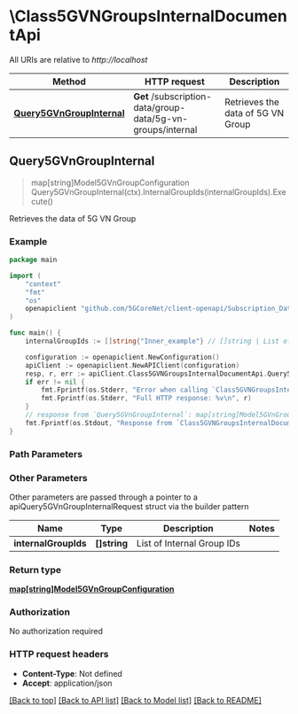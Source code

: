 # \Class5GVNGroupsInternalDocumentApi

All URIs are relative to *http://localhost*

Method | HTTP request | Description
------------- | ------------- | -------------
[**Query5GVnGroupInternal**](Class5GVNGroupsInternalDocumentApi.md#Query5GVnGroupInternal) | **Get** /subscription-data/group-data/5g-vn-groups/internal | Retrieves the data of 5G VN Group



## Query5GVnGroupInternal

> map[string]Model5GVnGroupConfiguration Query5GVnGroupInternal(ctx).InternalGroupIds(internalGroupIds).Execute()

Retrieves the data of 5G VN Group

### Example

```go
package main

import (
    "context"
    "fmt"
    "os"
    openapiclient "github.com/5GCoreNet/client-openapi/Subscription_Data"
)

func main() {
    internalGroupIds := []string{"Inner_example"} // []string | List of Internal Group IDs

    configuration := openapiclient.NewConfiguration()
    apiClient := openapiclient.NewAPIClient(configuration)
    resp, r, err := apiClient.Class5GVNGroupsInternalDocumentApi.Query5GVnGroupInternal(context.Background()).InternalGroupIds(internalGroupIds).Execute()
    if err != nil {
        fmt.Fprintf(os.Stderr, "Error when calling `Class5GVNGroupsInternalDocumentApi.Query5GVnGroupInternal``: %v\n", err)
        fmt.Fprintf(os.Stderr, "Full HTTP response: %v\n", r)
    }
    // response from `Query5GVnGroupInternal`: map[string]Model5GVnGroupConfiguration
    fmt.Fprintf(os.Stdout, "Response from `Class5GVNGroupsInternalDocumentApi.Query5GVnGroupInternal`: %v\n", resp)
}
```

### Path Parameters



### Other Parameters

Other parameters are passed through a pointer to a apiQuery5GVnGroupInternalRequest struct via the builder pattern


Name | Type | Description  | Notes
------------- | ------------- | ------------- | -------------
 **internalGroupIds** | **[]string** | List of Internal Group IDs | 

### Return type

[**map[string]Model5GVnGroupConfiguration**](Model5GVnGroupConfiguration.md)

### Authorization

No authorization required

### HTTP request headers

- **Content-Type**: Not defined
- **Accept**: application/json

[[Back to top]](#) [[Back to API list]](../README.md#documentation-for-api-endpoints)
[[Back to Model list]](../README.md#documentation-for-models)
[[Back to README]](../README.md)

